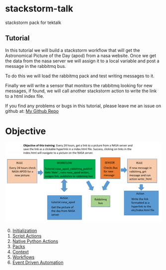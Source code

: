 # stackstorm-talk
stackstorm pack for tektalk

## Tutorial

In this tutorial we will build a stackstorm workflow that will get the Astronomical Picture of the Day (apod)
from a nasa website. Once we get the data from the nasa server we will assign it to a local variable and
post a message in the rabbitmq bus.

To do this we will load the rabbitmq pack and test writing messages to it.

Finally we will write a sensor that monitors the rabbitmq looking for new messages, if found, we will
call another stackstorm action to write the link to a html index file.

If you find any problems or bugs in this tutorial, please leave me an issue on github at:
[My Github Repo](https://github.com/xod442/stackstorm-tutorial)

# Objective
![Objective - what success looks like](/img/objective.png)

0. [Initialization](doc/00_init.md)
1. [Script Actions](doc/01_actions_script.md)
2. [Native Python Actions](doc/02_actions_native.md)
3. [Packs](doc/03_packs.md)
4. [Context](doc/04_context.md)
5. [Workflows](doc/05_workflows.md)
6. [Event Driven Automation](doc/06_event_driven.md)
